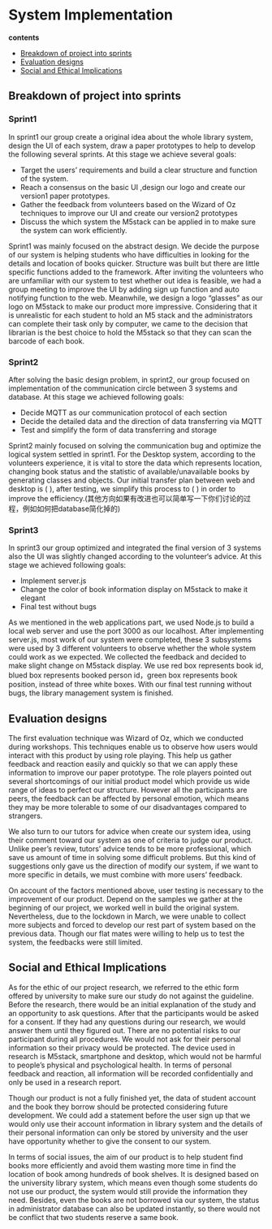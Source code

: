 # System Implementation

**contents**
- [Breakdown of project into sprints](#breakdown-of-project-into-sprints)
- [Evaluation designs](#evaluation-designs)
- [Social and Ethical Implications](#social-and-ethical-implications)


## Breakdown of project into sprints
### Sprint1

In sprint1 our group create a original idea about the whole library system, design the UI of each system, draw a paper prototypes to help to develop the following several sprints. At this stage we achieve several goals:

- Target the users’ requirements and build a clear structure and function of the system.
- Reach a consensus on the basic UI ,design our logo and create our version1 paper prototypes.
- Gather the feedback from volunteers based on the Wizard of Oz techniques to improve our UI and create our version2 prototypes
- Discuss the which system the M5stack can be applied in to make sure the system can work efficiently.

Sprint1 was mainly focused on the abstract design. We decide the purpose of our system is helping students who have difficulties in looking for the details and location of books quicker. Structure was built but there are little specific functions added to the framework. After inviting the volunteers who are unfamiliar with our system to test whether out idea is feasible, we had a group meeting to improve the UI by adding sign up function and auto notifying function to the web. Meanwhile, we design a logo “glasses” as our logo on M5stack to make our product more impressive. Considering that it is unrealistic for each student to hold an M5 stack and the administrators can complete their task only by computer, we came to the decision that librarian is the best choice to hold the M5stack so that they can scan the barcode of each book.

### Sprint2

After solving the basic design problem, in sprint2, our group focused on implementation of the communication circle between 3 systems and database. At this stage we achieved following goals:

- Decide MQTT as our communication protocol of each section
- Decide the detailed data and the direction of data transferring via MQTT
- Test and simplify the form of data transferring and storage

Sprint2 mainly focused on solving the communication bug and optimize the logical system settled in sprint1. For the Desktop system, according to the volunteers experience, it is vital to store the data which represents location, changing book status and the statistic of available/unavailable books by generating classes and objects. Our initial transfer plan between web and desktop is (  ), after testing, we simplify this process to (  ) in order to improve the efficiency.(其他方向如果有改进也可以简单写一下你们讨论的过程，例如如何把database简化掉的)

### Sprint3

In sprint3 our group optimized and integrated the final version of 3 systems also the UI was slightly changed according to the volunteer‘s advice. At this stage we achieved following goals:

- Implement server.js
- Change the color of book information display on M5stack to make it elegant
- Final test without bugs

As we mentioned in the web applications part, we used Node.js to build a local web server and use the port 3000 as our localhost. After implementing server.js, most work of our system were completed, these 3 subsystems were used by 3 different volunteers to observe whether the whole system could work as we expected. We collected the feedback and decided to make slight change on M5stack display. We use red box represents book id, blued box represents booked person id，green box represents book position, instead of three white boxes. With our final test running without bugs, the library management system is finished.

    

## Evaluation designs
The first evaluation technique was Wizard of Oz, which we conducted during workshops. This techniques enable us to observe how users would interact with this product by using role playing. This help us gather feedback and reaction easily and quickly so that we can apply these information to improve our paper prototype. The role players pointed out several shortcomings of our initial product model which provide us wide range of ideas to perfect our structure. However all the participants are peers, the feedback can be affected by personal emotion, which means they may be more tolerable to some of our disadvantages compared to strangers.

We also turn to our tutors for advice when create our system idea, using their comment toward our system as one of criteria to judge our product. Unlike peer’s review, tutors’ advice tends to be more professional, which save us amount of time in solving some difficult problems. But this kind of suggestions only gave us the direction of modify our system, if we want to more specific in details, we must combine with more users’ feedback.

On account of the factors mentioned above, user testing is necessary to the improvement of our product. Depend on the samples we gather at the beginning of our project, we worked well in build the original system. Nevertheless, due to the lockdown in March, we were unable to collect more subjects and forced to develop our rest part of system based on the previous data. Though our flat mates were willing to help us to test the system, the feedbacks were still limited. 



## Social and Ethical Implications
As for the ethic of our project research, we referred to the ethic form offered by university to make sure our study do not against the guideline. Before the research, there would be an initial explanation of the study and an opportunity to ask questions. After that the participants would be asked for a consent. If they had any questions during our research, we would answer them until they figured out.
There are no potential risks to our participant during all procedures. We would not ask for their personal information so their privacy would be protected. The device used in research is M5stack, smartphone and desktop, which would not be harmful to people’s physical and psychological health.
In terms of personal feedback and reaction, all information will be recorded confidentially and only be used in a research report. 

Though our product is not a fully finished yet, the data of student account and the book they borrow should be protected considering future development. We could add a statement before the user sign up that we would only use their account information in library system and the details of their personal information can only be stored by university and the user have opportunity whether to give the consent to our system.

In terms of social issues, the aim of our product is to help student find books more efficiently and avoid them wasting more time in find the location of book among hundreds of book shelves. It is designed based on the university library system, which means even though some students do not use our product, the system would still provide the information they need. Besides, even the books are not borrowed via our system, the status in administrator database can also be updated instantly, so there would not be conflict that two students reserve a same book. 
